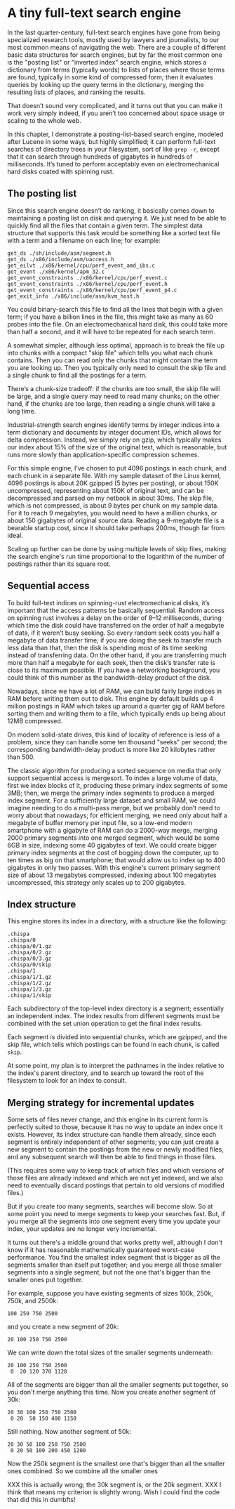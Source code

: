 # A tiny full-text search engine

<!-- XXX name it? "chispa"? Like a very small light, from Lucene. -->

In the last quarter-century,
full-text search engines
have gone from being specialized research tools,
mostly used by lawyers and journalists,
to our most common means of navigating the web.
There are a couple of different basic data structures
for search engines,
but by far the most common one
is the "posting list" or "inverted index" search engine,
which stores a dictionary
from terms (typically words)
to lists of places where those terms are found,
typically in some kind of compressed form;
then it evaluates queries
by looking up the query terms in the dictionary,
merging the resulting lists of places,
and ranking the results.

That doesn’t sound very complicated,
and it turns out that you can make it work very simply indeed,
if you aren’t too concerned about space usage
or scaling to the whole web.

In this chapter, I demonstrate
a posting-list-based search engine,
modeled after Lucene in some ways,
but highly simplified;
it can perform full-text searches
of directory trees in your filesystem,
sort of like `grep -r`,
except that it can search through hundreds of gigabytes
in hundreds of milliseconds.
It’s tuned to perform acceptably
even on electromechanical hard disks
coated with spinning rust.

<!-- Originally I said:
on XML dumps from StackOverflow.com
or other StackExchange sites,
thus providing instant help
for all common technical problems.

One problem with this: in the context of StackExchange dumps,
it’s difficult to motivate the need for incremental index updates, but
most of the time, incremental index updates are not optional, and they
can complicate a lot of things.  So I’d like to show that they can be
handled without too much fuss.  The original problem for which I wrote
dumbfts (the engine I’m updating for this chapter) was email indexing,
for which incremental updates are quite clearly motivated; but
achieving incremental updates in that context required that I limit my
mailbox mutation to appending, because once you start mutating mail in
the middle of the file that’s already been indexed, you’re kind of out
of luck on the incremental indexing thing.

So I figured the thing to do
is to make it a generic text-search program like 
Glimpse, storing the index in a directory somewhere up the parent
hierarchy like `.git`, with a list of filenames and mtimes?  Then I
can just reindex files when they change.  `grep -r e1000e
linux-3.2.41` takes almost four minutes on my netbook to search
through the 41706 files present, totaling 609MiB.

In that case, maybe mtime is the best thing to rank by?

The metadata indexing may turn out to be hairier than I expect... I
may still abandon this.

-->

The posting list
----------------

Since this search engine doesn’t do ranking,
it basically comes down to maintaining a posting list
on disk
and querying it.
We just need to be able to quickly find all the files
that contain a given term.
The simplest data structure
that supports this task
would be something like a sorted text file
with a term and a filename on each line;
for example:

    get_ds ./sh/include/asm/segment.h
    get_ds ./x86/include/asm/uaccess.h
    get_eilvt ./x86/kernel/cpu/perf_event_amd_ibs.c
    get_event ./x86/kernel/apm_32.c
    get_event_constraints ./x86/kernel/cpu/perf_event.c
    get_event_constraints ./x86/kernel/cpu/perf_event.h
    get_event_constraints ./x86/kernel/cpu/perf_event_p4.c
    get_exit_info ./x86/include/asm/kvm_host.h

You could binary-search this file
to find all the lines that begin with a given term;
if you have a billion lines in the file,
this might take as many as 60 probes into the file.
On an electromechanical hard disk,
this could take more than half a second,
and it will have to be repeated for each search term.

A somewhat simpler,
although less optimal,
approach
is to break the file up into chunks
with a compact "skip file"
which tells you what each chunk contains.
Then you can read only the chunks
that might contain the term you are looking up.
Then you typically only need to consult
the skip file
and a single chunk
to find all the postings for a term.

There’s a chunk-size tradeoff:
if the chunks are too small, the skip file will be large,
and a single query may need to read many chunks;
on the other hand, if the chunks are too large,
then reading a single chunk will take a long time.

Industrial-strength search engines
identify terms by integer indices into a term dictionary
and documents by integer document IDs,
which allows for delta compression.
Instead, we simply rely on gzip,
which typically makes our index
about 15%
of the size of the original text,
which is reasonable,
but runs more slowly
than application-specific compression schemes.

For this simple engine,
I’ve chosen to put 4096 postings in each chunk,
and each chunk in a separate file.
With my sample dataset of the Linux kernel,
4096 postings is about 20K gzipped (5 bytes per posting),
or about 150K uncompressed,
representing about 150K of original text,
and can be decompressed and parsed
on my netbook
in about 30ms.
The skip file,
which is not compressed,
is about 9 bytes per chunk
on my sample data.
For it to reach 9 megabytes,
you would need to have a million chunks,
or about 150 gigabytes of original source data.
Reading a 9-megabyte file is a bearable startup cost,
since it should take perhaps 200ms,
though far from ideal.

Scaling up further
can be done
by using multiple levels of skip files,
making the search engine's run time proportional
to the logarithm of the number of postings
rather than its square root.

Sequential access
-----------------

To build full-text indices on spinning-rust electromechanical disks,
it’s important that the access patterns
be basically sequential.
Random access on spinning rust
involves a delay on the order of 8–12 milliseconds,
during which time
the disk could have transferred
on the order of half a megabyte of data,
if it weren’t busy seeking.
So every random seek
costs you half a megabyte of data transfer time;
if you are doing the seek to transfer much less data than that,
then the disk is spending most of its time seeking
instead of transferring data.
On the other hand,
if you are transferring much more than half a megabyte
for each seek,
then the disk’s transfer rate is close to its maximum possible.
If you have a networking background,
you could think of this number as the bandwidth-delay product
of the disk.

Nowadays, since we have a lot of RAM,
we can build fairly large indices in RAM
before writing them out to disk.
This engine <!-- XXX chispa? --> by default builds up
4 million postings in RAM
which takes up around a quarter gig of RAM
before sorting them and writing them to a file,
which typically ends up being about 12MB compressed.

On modern solid-state drives,
this kind of locality of reference
is less of a problem,
since they can handle some ten thousand "seeks" per second;
the corresponding bandwidth-delay product
is more like 20 kilobytes
rather than 500.

The classic algorithm
for producing a sorted sequence
on media that only support sequential access
is mergesort.
To index a large volume of data,
first we index blocks of it,
producing these primary index segments of some 3MB;
then, we merge the primary index segments
to produce a merged index segment.
For a sufficiently large dataset and small RAM,
we could imagine needing to do a multi-pass merge,
but we probably don’t need to worry about that nowadays;
for efficient merging,
we need only about half a megabyte of buffer memory
per input file,
so a low-end modern smartphone
with a gigabyte of RAM
can do a 2000-way merge,
merging 2000 primary segments into one merged segment,
which would be some 6GB in size,
indexing some 40 gigabytes of text.
We could create bigger primary index segments
at the cost of bogging down the computer,
up to ten times as big on that smartphone;
that would allow us to
index up to 400 gigabytes
in only two passes.
With this engine's current primary segment size
of about 13 megabytes compressed,
indexing about 100 megabytes uncompressed,
this strategy only scales up to 200 gigabytes.

Index structure
---------------

This engine
stores its index in a directory,
with a structure like the following:

    .chispa
    .chispa/0
    .chispa/0/1.gz
    .chispa/0/2.gz
    .chispa/0/3.gz
    .chispa/0/skip
    .chispa/1
    .chispa/1/1.gz
    .chispa/1/2.gz
    .chispa/1/3.gz
    .chispa/1/skip

Each subdirectory of the top-level index directory
is a segment;
essentially an independent index.
The index results from different segments
must be combined
with the set union operation
to get the final index results.

Each segment is divided into sequential chunks,
which are gzipped,
and the skip file,
which tells which postings can be found in each chunk,
is called `skip`.

At some point,
my plan is to interpret the pathnames in the index
relative to the index's parent directory,
and to search up toward the root of the filesystem
to look for an index to consult.

Merging strategy for incremental updates
----------------------------------------

Some sets of files
never change,
and this engine in its current form
is perfectly suited to those,
because it has no way to update an index once it exists.
However,
its
index structure can handle them already,
since each segment is entirely independent of other segments;
you can just create a new segment
to contain the postings from the new or newly modified files,
and any subsequent search will then be able to find
things in those files.

(This requires some way to keep track of which files
and which versions of those files
are already indexed
and which are not yet indexed,
and we also need to eventually discard postings
that pertain to old versions of modified files.)

But if you create too many segments,
searches will become slow.
So at some point
you need to merge segments to keep your searches fast.
But, if you merge all the segments into one segment
every time you update your index,
your updates are no longer very incremental.

It turns out there's a middle ground that works pretty well,
although I don't know if it has
reasonable mathematically guaranteed worst-case performance.
You find the smallest index segment
that is bigger
as all the segments
smaller than itself
put together;
and you merge all those smaller segments into a single segment,
but not the one that's bigger than the smaller ones put together.

For example, suppose you have existing segments
of sizes 100k, 250k, 750k, and 2500k:

    100 250 750 2500

and you create a new segment of 20k:

    20 100 250 750 2500

We can write down the total sizes of the smaller segments underneath:

    20 100 250 750 2500
     0  20 120 370 1120

All of the segments are bigger than all the smaller segments put together,
so you don't merge anything this time.
Now you create another segment of 30k:

    20 30 100 250 750 2500
     0 20  50 150 400 1150

Still nothing.
Now another segment of 50k:

    20 30 50 100 250 750 2500
     0 20 50 100 200 450 1200

Now the 250k segment is the smallest one
that's bigger than all the smaller ones combined.
So we combine all the smaller ones

XXX this is actually wrong; the 30k segment is, or the 20k segment.
XXX I think that means my criterion is slightly wrong.  Wish I could find the code that did this in dumbfts!